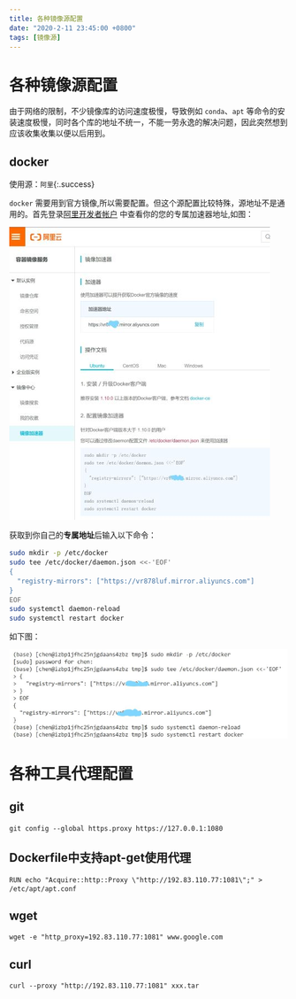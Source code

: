 ```yaml
---
title: 各种镜像源配置
date: "2020-2-11 23:45:00 +0800"
tags: [镜像源]
---
```


# 各种镜像源配置
由于网络的限制，不少镜像库的访问速度极慢，导致例如 `conda`、`apt` 等命令的安装速度极慢，同时各个库的地址不统一，不能一劳永逸的解决问题，因此突然想到应该收集收集以便以后用到。

## docker
使用源：`阿里`{:.success}

`docker` 需要用到官方镜像,所以需要配置。但这个源配置比较特殊，源地址不是通用的。首先登录[阿里开发者帐户](https://cr.console.aliyun.com/undefined/instances/mirrors) 中查看你的您的专属加速器地址,如图：

<img src="/assets/resource/speedup/docker镜像源配置.jpg" alt="阿里控制台">

获取到你自己的**专属地址**后输入以下命令：
```bash
sudo mkdir -p /etc/docker
sudo tee /etc/docker/daemon.json <<-'EOF'
{
  "registry-mirrors": ["https://vr878luf.mirror.aliyuncs.com"]
}
EOF
sudo systemctl daemon-reload
sudo systemctl restart docker
```
如下图：

<img src="/assets/resource/speedup/docker镜像源配置shell.jpg" alt="命令shell">

# 各种工具代理配置
## git
```
git config --global https.proxy https://127.0.0.1:1080
```
## Dockerfile中支持apt-get使用代理
```
RUN echo "Acquire::http::Proxy \"http://192.83.110.77:1081\";" > /etc/apt/apt.conf
```
## wget
```
wget -e "http_proxy=192.83.110.77:1081" www.google.com
```

## curl
```
curl --proxy "http://192.83.110.77:1081" xxx.tar
```
